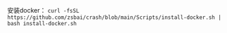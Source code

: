 安装docker：
`curl -fsSL https://github.com/zsbai/crash/blob/main/Scripts/install-docker.sh | bash install-docker.sh `